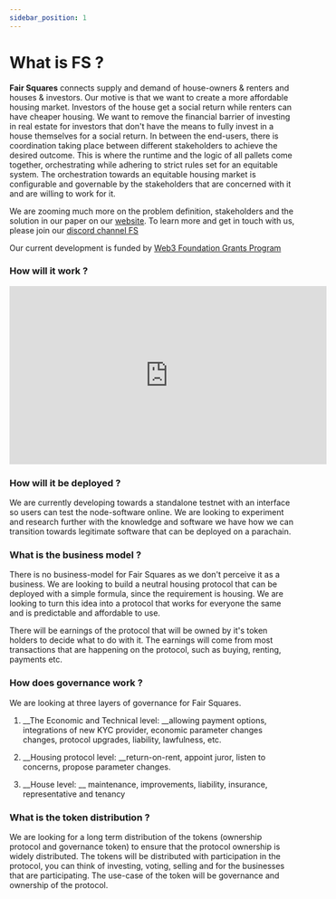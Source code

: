 ```yaml
---
sidebar_position: 1
---
```


# What is FS ?

**Fair Squares** connects supply and demand of house-owners & renters and houses & investors. Our motive is that we want to create a more affordable housing market. Investors of the house get a social return while renters can have cheaper housing. We want to remove the financial barrier of investing in real estate for investors that don't have the means to fully invest in a house themselves for a social return. In between the end-users, there is coordination taking place between different stakeholders to achieve the desired outcome. This is where the runtime and the logic of all pallets come together, orchestrating while adhering to strict rules set for an equitable system. The orchestration towards an equitable housing market is configurable and governable by the stakeholders that are concerned with it and are willing to work for it.

We are zooming much more on the problem definition, stakeholders and the solution in our paper on our [website](https://fair-squares.nl/). To learn more and get in touch with us, please join our [discord channel FS](https://discord.gg/5u3dxE49V5)

Our current development is funded by [Web3 Foundation Grants Program](https://github.com/w3f/Grants-Program)

### How will it work ?

<iframe width="560" height="315" src="https://www.youtube-nocookie.com/embed/6l1n9SsK-yc" title="YouTube video player" frameborder="0" allow="accelerometer; autoplay; clipboard-write; encrypted-media; gyroscope; picture-in-picture; web-share" allowfullscreen></iframe>

### How will it be deployed ?

We are currently developing towards a standalone testnet with an interface so users can test the node-software online. We are looking to experiment and research further with the knowledge and software we have how we can transition towards legitimate software that can be deployed on a parachain. 


### What is the business model ?

There is no business-model for Fair Squares as we don't perceive it as a business. We are looking to build a neutral housing protocol that can be deployed with a simple formula, since the requirement is housing. We are looking to turn this idea into a protocol that works for everyone the same and is predictable and affordable to use. 

There will be earnings of the protocol that will be owned by it's token holders to decide what to do with it. The earnings will come from most transactions that are happening on the protocol, such as buying, renting, payments etc. 

### How does governance work ?

We are looking at three layers of governance for Fair Squares. 

1. __The Economic and Technical level: __allowing payment options, integrations of new KYC provider, economic parameter changes changes, protocol upgrades, liability, lawfulness, etc.

2. __Housing protocol level: __return-on-rent, appoint juror, listen to concerns, propose parameter changes.

3. __House level: __ maintenance, improvements, liability, insurance, representative and tenancy

### What is the token distribution ?

We are looking for a long term distribution of the tokens (ownership protocol and governance token) to ensure that the protocol ownership is widely distributed. The tokens will be distributed with participation in the protocol, you can think of investing, voting, selling and for the businesses that are participating. The use-case of the token will be governance and ownership of the protocol. 

